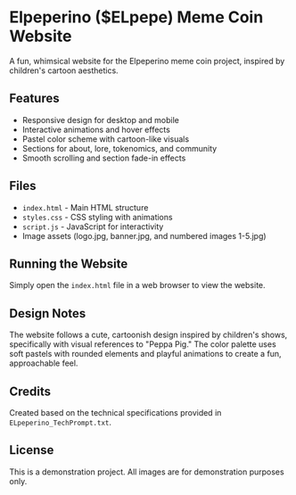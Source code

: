 # Elpeperino ($ELpepe) Meme Coin Website

A fun, whimsical website for the Elpeperino meme coin project, inspired by children's cartoon aesthetics.

## Features

- Responsive design for desktop and mobile
- Interactive animations and hover effects
- Pastel color scheme with cartoon-like visuals
- Sections for about, lore, tokenomics, and community
- Smooth scrolling and section fade-in effects

## Files

- `index.html` - Main HTML structure
- `styles.css` - CSS styling with animations
- `script.js` - JavaScript for interactivity
- Image assets (logo.jpg, banner.jpg, and numbered images 1-5.jpg)

## Running the Website

Simply open the `index.html` file in a web browser to view the website.

## Design Notes

The website follows a cute, cartoonish design inspired by children's shows, specifically with visual references to "Peppa Pig." The color palette uses soft pastels with rounded elements and playful animations to create a fun, approachable feel.

## Credits

Created based on the technical specifications provided in `ELpeperino_TechPrompt.txt`.

## License

This is a demonstration project. All images are for demonstration purposes only. 